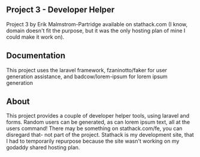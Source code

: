 ## Project 3 - Developer Helper

Project 3 by Erik Malmstrom-Partridge available on stathack.com (I know, domain doesn't fit the purpose, but it was the only hosting plan of mine I could make it work on).

##  Documentation

This project uses the laravel framework, fzaninotto/faker for user generation assistance, and badcow/lorem-ipsum for lorem ipsum generation

## About

This project provides a couple of developer helper tools, using laravel and forms. Random users can be generated, as can lorem ipsum text, all at the users command! There may be something on stathack.com/fe, you can disregard that- not part of the project. Stathack is my development site, that I had to temporarily repurpose because the site wasn't working on my godaddy shared hosting plan.
